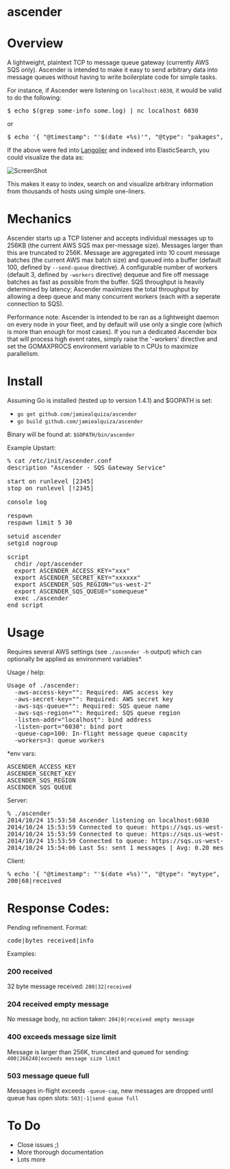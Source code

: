 ascender
========

# Overview
A lightweight, plaintext TCP to message queue gateway (currently AWS SQS only). Ascender is intended to make it easy to send arbitrary data into message queues without having to write boilerplate code for simple tasks.

For instance, if Ascender were listening on `localhost:6030`, it would be valid to do the following:
<pre>
$ echo $(grep some-info some.log) | nc localhost 6030
</pre>
or
<pre>
$ echo '{ "@timestamp": "'$(date +%s)'", "@type": "pakages", "@hostname": "'$(hostname)'", '$(echo $(dpkg -l | awk '/^ii/ {print "\""$2"\": " "\""$3"\", "}' | head -30) | sed 's/,$//')'}' | nc localhost 6030
</pre>

If the above were fed into [Langolier](https://github.com/jamiealquiza/langolier) and indexed into ElasticSearch, you could visualize the data as:

![ScreenShot](http://us-east.manta.joyent.com/jalquiza/public/github/ascender-packages.png)

This makes it easy to index, search on and visualize arbitrary information from thousands of hosts using simple one-liners.

# Mechanics
Ascender starts up a TCP listener and accepts individual messages up to 256KB (the current AWS SQS max per-message size). Messages larger than this are truncated to 256K. Message are aggregated into 10 count message batches (the current AWS max batch size) and queued into a buffer (default 100, defined by `--send-queue` directive). A configurable number of workers (default 3, defined by `-workers` directive) dequeue and fire off message batches as fast as possible from the buffer. SQS throughput is heavily determined by latency; Ascender maximizes the total throughput by allowing a deep queue and many concurrent workers (each with a seperate connection to SQS).

Performance note: Ascender is intended to be ran as a lightweight daemon on every node in your fleet, and by default will use only a single core (which is more than enough for most cases). If you run a dedicated Ascender box that will process high event rates, simply raise the '-workers' directive and set the GOMAXPROCS environment variable to n CPUs to maximize parallelism.

# Install

Assuming Go is installed (tested up to version 1.4.1) and $GOPATH is set:
- `go get github.com/jamiealquiza/ascender`
- `go build github.com/jamiealquiza/ascender`

Binary will be found at: `$GOPATH/bin/ascender`

Example Upstart:
<pre>
% cat /etc/init/ascender.conf
description "Ascender - SQS Gateway Service"

start on runlevel [2345]
stop on runlevel [!2345]

console log

respawn
respawn limit 5 30

setuid ascender
setgid nogroup

script
  chdir /opt/ascender
  export ASCENDER_ACCESS_KEY="xxx"
  export ASCENDER_SECRET_KEY="xxxxxx"
  export ASCENDER_SQS_REGION="us-west-2"
  export ASCENDER_SQS_QUEUE="somequeue"
  exec ./ascender
end script
</pre>
# Usage

Requires several AWS settings (see `./ascender -h` output) which can optionally be applied as environment variables*.

Usage / help:
<pre>
Usage of ./ascender:
  -aws-access-key="": Required: AWS access key
  -aws-secret-key="": Required: AWS secret key
  -aws-sqs-queue="": Required: SQS queue name
  -aws-sqs-region="": Required: SQS queue region
  -listen-addr="localhost": bind address
  -listen-port="6030": bind port
  -queue-cap=100: In-flight message queue capacity
  -workers=3: queue workers
</pre>

*env vars:
<pre>
ASCENDER_ACCESS_KEY
ASCENDER_SECRET_KEY
ASCENDER_SQS_REGION
ASCENDER_SQS_QUEUE
</pre>

Server:
<pre>
% ./ascender
2014/10/24 15:53:58 Ascender listening on localhost:6030
2014/10/24 15:53:59 Connected to queue: https://sqs.us-west-2.amazonaws.com/000/testing
2014/10/24 15:53:59 Connected to queue: https://sqs.us-west-2.amazonaws.com/000/testing
2014/10/24 15:53:59 Connected to queue: https://sqs.us-west-2.amazonaws.com/000/testing
2014/10/24 15:54:06 Last 5s: sent 1 messages | Avg: 0.20 messages/sec. | Send queue length: 0
</pre>

Client:
<pre>
% echo '{ "@timestamp": "'$(date +%s)'", "@type": "mytype", "hello": "world" }' | nc localhost 6030
200|68|received
</pre>

# Response Codes:
Pending refinement. Format:
<pre>
code|bytes received|info
</pre>

Examples:

### 200 received
32 byte message received: `200|32|received`

### 204 received empty message
No message body, no action taken: `204|0|received empty message`

### 400 exceeds message size limit
Message is larger than 256K, truncated and queued for sending: `400|266240|exceeds message size limit`

### 503 message queue full
Messages in-flight exceeds `-queue-cap`, new messages are dropped until queue has open slots: `503|-1|send queue full`

# To Do
- Close issues ;)
- More thorough documentation
- Lots more
